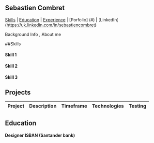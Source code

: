 ## Sebastien Combret

[Skills](#skills) | [Education](#education) | [Experience](#experience) | [Porfolio] (#) | [LinkedIn] (https://uk.linkedin.com/in/sebastiencombret)

Background Info , About me

##Skills

#### Skill 1


#### Skill 2


#### Skill 3


## Projects

Project | Description | Timeframe | Technologies | Testing
------------- | ----------- | --------------------- | ------------ | -------


## Education

#### Designer ISBAN (Santander bank) 
